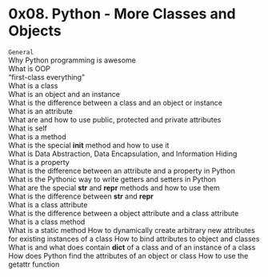 # 0x08. Python - More Classes and Objects  
  
  `General`  
Why Python programming is awesome  
What is OOP  
“first-class everything”  
What is a class  
What is an object and an instance   
What is the difference between a class and an object or instance  
What is an attribute  
What are and how to use public, protected and private attributes  
What is self  
What is a method  
What is the special __init__ method and how to use it  
What is Data Abstraction, Data Encapsulation, and Information Hiding  
What is a property  
What is the difference between an attribute and a property in Python  
What is the Pythonic way to write getters and setters in Python  
What are the special __str__ and __repr__ methods and how to use them  
What is the difference between __str__ and __repr__  
What is a class attribute  
What is the difference between a object attribute and a class attribute  
What is a class method  
What is a static method
How to dynamically create arbitrary new attributes for existing instances of a class
How to bind attributes to object and classes
What is and what does contain __dict__ of a class and of an instance of a class
How does Python find the attributes of an object or class
How to use the getattr function
